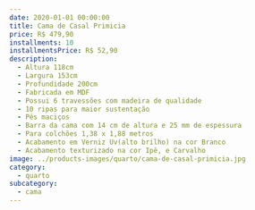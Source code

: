 ```yaml
---
date: 2020-01-01 00:00:00
title: Cama de Casal Primicia
price: R$ 479,90
installments: 10
installmentsPrice: R$ 52,90
description:
  - Altura 118cm
  - Largura 153cm
  - Profundidade 200cm
  - Fabricada em MDF
  - Possui 6 travessões com madeira de qualidade
  - 10 ripas para maior sustentação
  - Pés maciços
  - Barra da cama com 14 cm de altura e 25 mm de espessura
  - Para colchões 1,38 x 1,88 metros
  - Acabamento em Verniz Uv(alto brilho) na cor Branco
  - Acabamento texturizado na cor Ipê, e Carvalho
image: ../products-images/quarto/cama-de-casal-primicia.jpg
category:
  - quarto
subcategory:
  - cama
---
```

